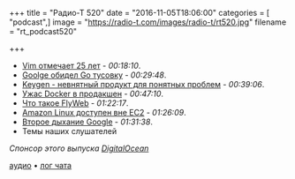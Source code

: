 +++
title = "Радио-Т 520"
date = "2016-11-05T18:06:00"
categories = [ "podcast",]
image = "https://radio-t.com/images/radio-t/rt520.jpg"
filename = "rt_podcast520"

+++

- [Vim отмечает 25 лет](https://opensource.com/life/16/11/happy-birthday-vim-25) - *00:18:10*.
- [Goolge обидел Go тусовку](https://hackernoon.com/gos-alias-proposal-and-all-my-concerns-of-google-controlling-go-a39f6c6046aa?gi=6b6d3f10700d) - *00:29:48*.
- [Keygen - невнятный продукт для понятных проблем](https://keygen.sh/) - *00:39:06*.
- [Ужас Docker в прoдaкшен](https://thehftguy.wordpress.com/2016/11/01/docker-in-production-an-history-of-failure/) - *00:47:10*.
- [Что такое FlyWeb](https://flyweb.github.io/posts/2016/11/01/introducing-flyweb.html) - *01:22:17*.
- [Amazon Linux доступен вне EC2](http://www.theregister.co.uk/2016/11/03/now_you_can_run_the_same_linux_as_aws_at_home/) - *01:26:09*.
- [Второе дыхание Google](https://techcrunch.com/2016/10/26/googles-dart-programming-language-returns-to-the-spotlight/) - *01:31:38*.
- Темы наших слушателей

_Спонсор этого выпуска [DigitalOcean](https://www.digitalocean.com)_

[аудио](http://cdn.radio-t.com/rt_podcast520.mp3) • [лог чата](http://chat.radio-t.com/logs/radio-t-520.html)
<audio src="http://cdn.radio-t.com/rt_podcast520.mp3" preload="none"></audio>
